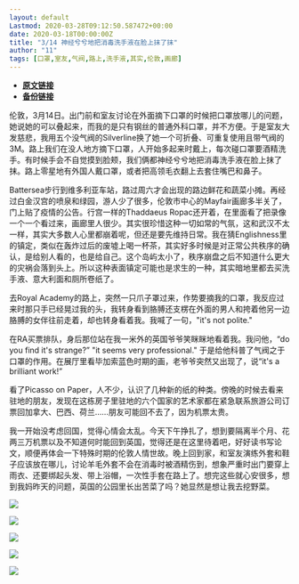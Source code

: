 ```yaml
---
layout: default
Lastmod: 2020-03-28T09:12:50.587472+00:00
date: 2020-03-18T00:00:00Z
title: "3/14 神经兮兮地把消毒洗手液在脸上抹了抹"
author: "11"
tags: [口罩,室友,气阀,路上,洗手液,其实,伦敦,画廊]
---
```


* [**原文链接**](https://mp.weixin.qq.com/s/lSvfITDUE4znsy8SHjEuKQ)
* [**备份链接**](http://archive.ph/CoSfG)


伦敦，3月14日。出门前和室友讨论在外面摘下口罩的时候把口罩放哪儿的问题，她说她的可以叠起来，而我的是只有钢丝的普通外科口罩，并不方便。于是室友大发慈悲，我用五个没气阀的Silverline换了她一个可折叠、可重复使用且带气阀的3M。路上我们在没人地方摘下口罩，人开始多起来时戴上，每次碰口罩要酒精洗手。有时候手会不自觉摸到脸颊，我们俩都神经兮兮地把消毒洗手液在脸上抹了抹。路上零星地有外国人戴口罩，或者把高领毛衣翻上去套住嘴巴和鼻子。

  
Battersea步行到维多利亚车站，路过周六才会出现的路边鲜花和蔬菜小摊。再经过白金汉宫的喷泉和绿园，游人少了很多，伦敦市中心的Mayfair画廊多半关了，门上贴了疫情的公告。行宫一样的Thaddaeus Ropac还开着，在里面看了把录像一个一个看过来，画廊里人很少。其实很珍惜这种一切如常的气氛，这和武汉不太一样，其实大多数人心里都崩着呢，但还是要先维持日常。我在猜Englishness里的镇定，类似在轰炸过后的废墟上喝一杯茶，其实好多时候是对正常公共秩序的确认，是给别人看的，也是给自己。这个岛屿太小了，秩序崩盘之后不知道什么更大的灾祸会落到头上。所以这种表面镇定可能也是求生的一种，其实暗地里都去买洗手液、意大利面和厕所卷纸了。

  
去Royal Academy的路上，突然一只爪子罩过来，作势要摘我的口罩，我反应过来时那只手已经晃过我的头，我转身看到胳膊还支楞在外面的男人和挎着他另一边胳膊的女伴往前走着，却也转身看着我。我喊了一句，"it's not polite."

  
在RA买票排队，身后那位站在我一米外的英国爷爷笑眯眯地看着我。我问他，“do you find it's strange?” "it seems very professional." 于是给他科普了气阀之于口罩的作用。在展厅里看毕加索蓝色时期的画，老爷爷突然又出现了，说“it's a brilliant work!”

  
看了Picasso on Paper，人不少，认识了几种新的纸的种类。傍晚的时候去看来驻地的朋友，发现在这栋房子里驻地的六个国家的艺术家都在紧急联系旅游公司订票回加拿大、巴西、荷兰……朋友可能回不去了，因为机票太贵。

  
我一开始没考虑回国，觉得心情会太乱。今天下午挣扎了，想到要隔离半个月、花两三万机票以及不知道何时能回到英国，觉得还是在这里待着吧，好好读书写论文，顺便再体会一下特殊时期的伦敦人情世故。晚上回到家，和室友演练外套和鞋子应该放在哪儿，讨论羊毛外套不会在消毒时被酒精伤到，想象严重时出门要穿上雨衣、还要绑起头发、带上浴帽，一次性手套在路上了。想完这些就心安很多，想到我妈昨天的问题，英国的公园里长出苦菜了吗？她显然是想让我去挖野菜。

![](/images/post/a225d7445cf92bac06029aceedf2e676.jpg)

![](/images/post/e92439bdc114a11f89a176223ec54014.jpg)

![](/images/post/f3a97c60eec3c7fce88931fb12d0ed78.jpg)

![](/images/post/0797d123687ebbf114c5a4d2839e4de2.jpg)

![](/images/post/10584305d474980544d9db5d5863c332.jpg)

